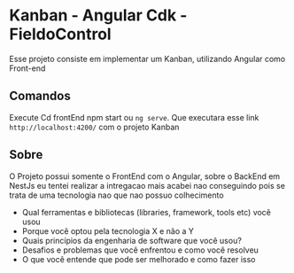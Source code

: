 # Kanban - Angular Cdk - FieldoControl

Esse projeto consiste em implementar um Kanban, utilizando Angular como Front-end

## Comandos
Execute
Cd frontEnd
npm start ou `ng serve`. Que executara esse link `http://localhost:4200/`
com o projeto Kanban

## Sobre
O Projeto possui somente o FrontEnd com o Angular, sobre o BackEnd em NestJs eu tentei realizar a intregacao mais acabei nao conseguindo pois se trata de uma tecnologia nao que nao possuo colhecimento  

- Qual ferramentas e bibliotecas (libraries, framework, tools etc) você usou
- Porque você optou pela tecnologia X e não a Y
- Quais princípios da engenharia de software que você usou?
- Desafios e problemas que você enfrentou e como você resolveu
- O que você entende que pode ser melhorado e como fazer isso